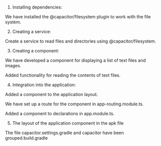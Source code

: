 1. Installing dependencies:

We have installed the @capacitor/filesystem plugin to work with the file system.

2. Creating a service:

Create a service to read files and directories using @capacitor/filesystem.

3. Creating a component:

We have developed a component for displaying a list of text files and images.

Added functionality for reading the contents of text files.

4. Integration into the application:

Added a component to the application layout.

We have set up a route for the component in app-routing.module.ts.

Added a component to declarations in app.module.ts.

5. The layout of the application component in the apk file

The file capacitor.settings.gradle and capacitor have been grouped.build.gradle 